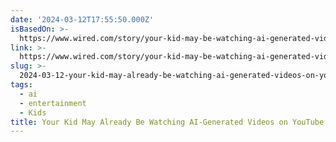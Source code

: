 ```yaml
---
date: '2024-03-12T17:55:50.000Z'
isBasedOn: >-
  https://www.wired.com/story/your-kid-may-be-watching-ai-generated-videos-on-youtube/
link: >-
  https://www.wired.com/story/your-kid-may-be-watching-ai-generated-videos-on-youtube/
slug: >-
  2024-03-12-your-kid-may-already-be-watching-ai-generated-videos-on-youtube-or-wired
tags:
  - ai
  - entertainment
  - Kids
title: Your Kid May Already Be Watching AI-Generated Videos on YouTube | WIRED
---
```


